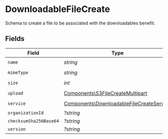 # DownloadableFileCreate

Schema to create a file to be associated with the downloadables benefit.


## Fields

| Field                                                                                                | Type                                                                                                 | Required                                                                                             | Description                                                                                          |
| ---------------------------------------------------------------------------------------------------- | ---------------------------------------------------------------------------------------------------- | ---------------------------------------------------------------------------------------------------- | ---------------------------------------------------------------------------------------------------- |
| `name`                                                                                               | *string*                                                                                             | :heavy_check_mark:                                                                                   | N/A                                                                                                  |
| `mimeType`                                                                                           | *string*                                                                                             | :heavy_check_mark:                                                                                   | N/A                                                                                                  |
| `size`                                                                                               | *int*                                                                                                | :heavy_check_mark:                                                                                   | N/A                                                                                                  |
| `upload`                                                                                             | [Components\S3FileCreateMultipart](../../Models/Components/S3FileCreateMultipart.md)                 | :heavy_check_mark:                                                                                   | N/A                                                                                                  |
| `service`                                                                                            | [Components\DownloadableFileCreateService](../../Models/Components/DownloadableFileCreateService.md) | :heavy_check_mark:                                                                                   | N/A                                                                                                  |
| `organizationId`                                                                                     | *?string*                                                                                            | :heavy_minus_sign:                                                                                   | N/A                                                                                                  |
| `checksumSha256Base64`                                                                               | *?string*                                                                                            | :heavy_minus_sign:                                                                                   | N/A                                                                                                  |
| `version`                                                                                            | *?string*                                                                                            | :heavy_minus_sign:                                                                                   | N/A                                                                                                  |